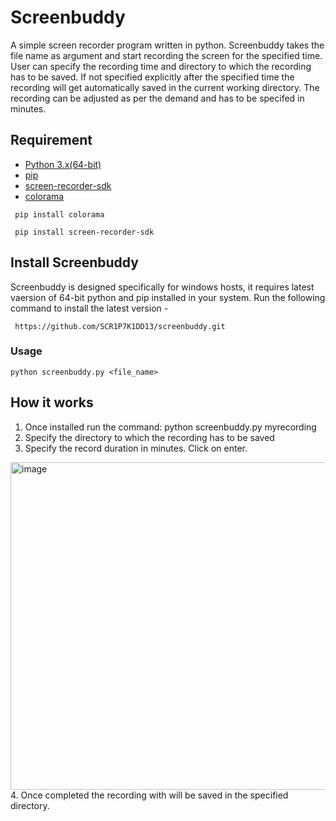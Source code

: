 # Screenbuddy
A simple screen recorder program written in python. Screenbuddy takes the file name as argument and start recording the screen for the specified time. User can specify the recording time and directory to which the recording has to be saved. If not specified explicitly after the specified time the recording will get automatically saved in the current working directory. The recording can be adjusted as per the demand and has to be specifed in minutes.

## Requirement
- [Python 3.x(64-bit)](python.org)
- [pip](https://pip.pypa.io/en/stable/installation/)
- [screen-recorder-sdk](https://pypi.org/project/screen-recorder-sdk/)
- [colorama](https://pypi.org/project/colorama/)

```
 pip install colorama
```

```
 pip install screen-recorder-sdk
```


## Install Screenbuddy
Screenbuddy is designed specifically for windows hosts, it requires latest vaersion of 64-bit python and pip installed in your system. Run the following command to install the latest version -

```
 https://github.com/SCR1P7K1DD13/screenbuddy.git
```
### Usage

``` 
python screenbuddy.py <file_name>
```
## How it works
1. Once installed run the command: python screenbuddy.py myrecording
2. Specify the directory to which the recording has to be saved
3. Specify the record duration in minutes. Click on enter.
<img width="524" alt="image" src="https://user-images.githubusercontent.com/56312786/149762709-5ba148f2-1852-4772-9165-0aeed6ce5a76.png">
4. Once completed the recording with will be saved in the specified directory. 
